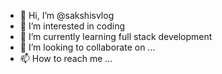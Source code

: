 - 👋 Hi, I’m @sakshisvlog
- 👀 I’m interested in coding
- 🌱 I’m currently learning full stack development 
- 💞️ I’m looking to collaborate on ...
- 📫 How to reach me ...

<!---
sakshisvlog/sakshisvlog is a ✨ special ✨ repository because its `README.md` (this file) appears on your GitHub profile.
You can click the Preview link to take a look at your changes.
--->
